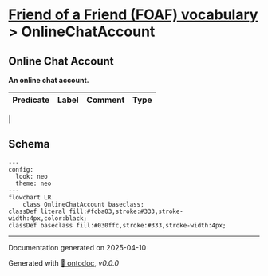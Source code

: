 # [Friend of a Friend (FOAF) vocabulary](../homepage.md) > OnlineChatAccount

## Online Chat Account

**An online chat account.**

| Predicate                        | Label                            | Comment                              | Type |
| -------------------------------- | -------------------------------- | ------------------------------------ | ---- |
|

## Schema

```mermaid
---
config:
  look: neo
  theme: neo
---
flowchart LR
    class OnlineChatAccount baseclass;
classDef literal fill:#fcba03,stroke:#333,stroke-width:4px,color:black;
classDef baseclass fill:#030ffc,stroke:#333,stroke-width:4px;
```

---

Documentation generated on 2025-04-10

Generated with [📑 ontodoc](https://github.com/StephaneBranly/ontodoc), *v0.0.0*